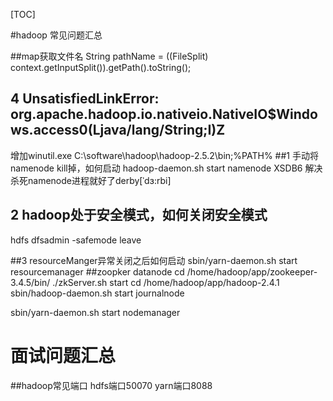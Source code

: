 [TOC]

#hadoop 常见问题汇总

##map获取文件名
String pathName = ((FileSplit) context.getInputSplit()).getPath().toString();

## 4 UnsatisfiedLinkError: org.apache.hadoop.io.nativeio.NativeIO$Windows.access0(Ljava/lang/String;I)Z
增加winutil.exe
C:\software\hadoop\hadoop-2.5.2\bin;%PATH%
##1 手动将namenode kill掉，如何启动
hadoop-daemon.sh start namenode
XSDB6 解决 杀死namenode进程就好了derby[ˈdɜ:rbi]

## 2 hadoop处于安全模式，如何关闭安全模式
hdfs dfsadmin -safemode leave

##3 resourceManger异常关闭之后如何启动
sbin/yarn-daemon.sh start resourcemanager
##zoopker datanode
cd /home/hadoop/app/zookeeper-3.4.5/bin/
./zkServer.sh start
cd /home/hadoop/app/hadoop-2.4.1
sbin/hadoop-daemon.sh start journalnode

sbin/yarn-daemon.sh start nodemanager
# 面试问题汇总

##hadoop常见端口
hdfs端口50070 yarn端口8088
